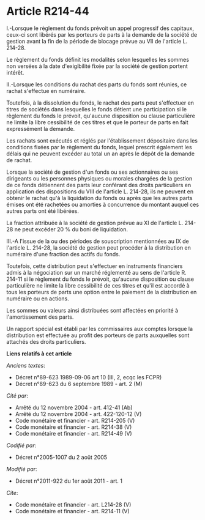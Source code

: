 # Article R214-44

I.-Lorsque le règlement du fonds prévoit un appel progressif des capitaux, ceux-ci sont libérés par les porteurs de parts à
la demande de la société de gestion avant la fin de la période de blocage prévue au VII de l'article L. 214-28. 

Le règlement du fonds définit les modalités selon lesquelles les sommes non versées à la date d'exigibilité fixée par la
société de gestion portent intérêt. 

II.-Lorsque les conditions du rachat des parts du fonds sont réunies, ce rachat s'effectue en numéraire. 

Toutefois, à la dissolution du fonds, le rachat des parts peut s'effectuer en titres de sociétés dans lesquelles le fonds
détient une participation si le règlement du fonds le prévoit, qu'aucune disposition ou clause particulière ne limite la
libre cessibilité de ces titres et que le porteur de parts en fait expressément la demande. 

Les rachats sont exécutés et réglés par l'établissement dépositaire dans les conditions fixées par le règlement du fonds,
lequel prescrit également les délais qui ne peuvent excéder au total un an après le dépôt de la demande de rachat. 

Lorsque la société de gestion d'un fonds ou ses actionnaires ou ses dirigeants ou les personnes physiques ou morales chargées
de la gestion de ce fonds détiennent des parts leur conférant des droits particuliers en application des dispositions du VIII
de l'article L. 214-28, ils ne peuvent en obtenir le rachat qu'à la liquidation du fonds ou après que les autres parts émises
ont été rachetées ou amorties à concurrence du montant auquel ces autres parts ont été libérées. 

La fraction attribuée à la société de gestion prévue au XI de l'article L. 214-28 ne peut excéder 20 % du boni de
liquidation. 

III.-A l'issue de la ou des périodes de souscription mentionnées au IX de l'article L. 214-28, la société de gestion peut
procéder à la distribution en numéraire d'une fraction des actifs du fonds. 

Toutefois, cette distribution peut s'effectuer en instruments financiers admis à la négociation sur un marché réglementé au
sens de l'article R. 214-11 si le règlement du fonds le prévoit, qu'aucune disposition ou clause particulière ne limite la
libre cessibilité de ces titres et qu'il est accordé à tous les porteurs de parts une option entre le paiement de la
distribution en numéraire ou en actions. 

Les sommes ou valeurs ainsi distribuées sont affectées en priorité à l'amortissement des parts. 

Un rapport spécial est établi par les commissaires aux comptes lorsque la distribution est effectuée au profit des porteurs
de parts auxquelles sont attachés des droits particuliers.

**Liens relatifs à cet article**

_Anciens textes_:

  - Décret n°89-623 1989-09-06 art 10 (III, 2, ecqc les FCPR)
  - Décret n°89-623 du 6 septembre 1989 - art. 2 (M)

_Cité par_:

  - Arrêté du 12 novembre 2004 - art. 412-41 (Ab)
  - Arrêté du 12 novembre 2004 - art. 422-120-12 (V)
  - Code monétaire et financier - art. R214-205 (V)
  - Code monétaire et financier - art. R214-38 (V)
  - Code monétaire et financier - art. R214-49 (V)

_Codifié par_:

  - Décret n°2005-1007 du 2 août 2005

_Modifié par_:

  - Décret n°2011-922 du 1er août 2011 - art. 1

_Cite_:

  - Code monétaire et financier - art. L214-28 (V)
  - Code monétaire et financier - art. R214-11 (V)
